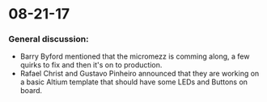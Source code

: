 # 08-21-17

### General discussion:

- Barry Byford mentioned that the micromezz is comming along, a few quirks to fix and then it's on to production.
- Rafael Christ and Gustavo Pinheiro announced that they are working on a basic Altium template that should have some LEDs and Buttons on board.
